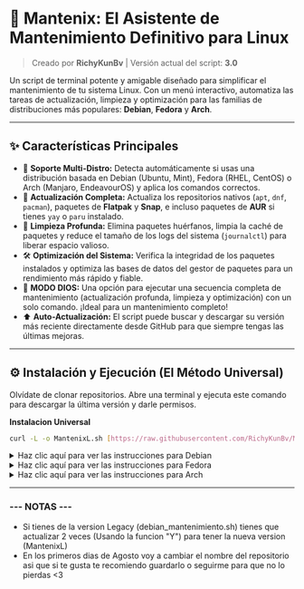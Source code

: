 # 🚀 Mantenix: El Asistente de Mantenimiento Definitivo para Linux

> Creado por **RichyKunBv** | Versión actual del script: **3.0**

Un script de terminal potente y amigable diseñado para simplificar el mantenimiento de tu sistema Linux. Con un menú interactivo, automatiza las tareas de actualización, limpieza y optimización para las familias de distribuciones más populares: **Debian**, **Fedora** y **Arch**.



---

## ✨ Características Principales

-   🐧 **Soporte Multi-Distro:** Detecta automáticamente si usas una distribución basada en Debian (Ubuntu, Mint), Fedora (RHEL, CentOS) o Arch (Manjaro, EndeavourOS) y aplica los comandos correctos.
-   🔄 **Actualización Completa:** Actualiza los repositorios nativos (`apt`, `dnf`, `pacman`), paquetes de **Flatpak** y **Snap**, e incluso paquetes de **AUR** si tienes `yay` o `paru` instalado.
-   🧹 **Limpieza Profunda:** Elimina paquetes huérfanos, limpia la caché de paquetes y reduce el tamaño de los logs del sistema (`journalctl`) para liberar espacio valioso.
-   🛠️ **Optimización del Sistema:** Verifica la integridad de los paquetes instalados y optimiza las bases de datos del gestor de paquetes para un rendimiento más rápido y fiable.
-   🤖 **MODO DIOS:** Una opción para ejecutar una secuencia completa de mantenimiento (actualización profunda, limpieza y optimización) con un solo comando. ¡Ideal para un mantenimiento completo!
-   ⬆️ **Auto-Actualización:** El script puede buscar y descargar su versión más reciente directamente desde GitHub para que siempre tengas las últimas mejoras.

---

## ⚙️ Instalación y Ejecución (El Método Universal)

Olvídate de clonar repositorios. Abre una terminal y ejecuta este comando para descargar la última versión y darle permisos.

**Instalacion Universal**

```bash
curl -L -o MantenixL.sh [https://raw.githubusercontent.com/RichyKunBv/Mantenix/main/MantenixL.sh]
```


<details>
<summary>Haz clic aquí para ver las instrucciones para Debian</summary>

### 1. Obtener el script
Tienes dos maneras de hacerlo, elige la que prefieras:

* **Opción A (La más fácil):**
    > Descarga el archivo `MantenixL.sh` desde el repositorio de GitHub. Guárdalo en una carpeta que ubiques fácilmente, como **Descargas**.

* **Opción B (Para usuarios de Git):**
    > Si prefieres usar la terminal, clona el repositorio completo:
    > ```bash
    > git clone [https://github.com/RichyKunBv/Mantenix.git](https://github.com/RichyKunBv/Mantenix.git)
    > ```

### 2. Abrir una terminal en el lugar correcto
> Este paso es clave. Ve a la carpeta donde guardaste el script (p. ej., **Descargas** o la nueva carpeta `Mantenix` si usaste git). Una vez dentro, haz **clic derecho** en un espacio vacío y busca la opción **"Abrir en una terminal"**.
>
> *(Como sé que te gusta XFCE, en su gestor de archivos Thunar la opción aparece directamente al hacer clic derecho. ¡Muy práctico!)*

### 3. Dar permisos y ejecutar
> Con la terminal abierta en la carpeta correcta, solo necesitas usar estos dos comandos:

* **Para darle permiso de ejecución:**
    ```bash
    chmod +x MantenixL.sh
    ```

* **Para ejecutar el asistente (siempre con `sudo`):**
    ```bash
    sudo ./MantenixL.sh
    ```
¡Listo! El menú del asistente aparecerá y podrás empezar a darle mantenimiento a tu sistema Debian/Ubuntu.

</details>

<details>
<summary>Haz clic aquí para ver las instrucciones para Fedora</summary>

### 1. Obtener el script
Tienes dos maneras de hacerlo, elige la que prefieras:

* **Opción A (La más fácil):**
    > Descarga el archivo `MantenixL.sh` desde el repositorio de GitHub. Guárdalo en una carpeta que ubiques fácilmente, como **Descargas**.

* **Opción B (Para usuarios de Git):**
    > Si prefieres usar la terminal, puedes clonar el repositorio completo (puede que necesites instalar git primero con `sudo dnf install git`):
    > ```bash
    > git clone [https://github.com/RichyKunBv/Mantenix.git](https://github.com/RichyKunBv/Mantenix.git)
    > ```

### 2. Abrir una terminal en el lugar correcto
> Este paso es clave. Ve a la carpeta donde guardaste el script (p. ej., **Descargas** o la nueva carpeta `Mantenix`). Una vez dentro, haz **clic derecho** en un espacio vacío y busca la opción **"Abrir en una terminal"**.
>
> *(En la versión por defecto de Fedora con GNOME, esta opción suele estar disponible en el gestor de archivos. Si por alguna razón no la encuentras, siempre puedes abrir una terminal y navegar manualmente con el comando `cd ~/Descargas`.)*

### 3. Dar permisos y ejecutar
> Con la terminal abierta en la carpeta correcta, solo necesitas usar estos dos comandos:

* **Para darle permiso de ejecución:**
    ```bash
    chmod +x MantenixL.sh
    ```

* **Para ejecutar el asistente (siempre con `sudo`):**
    ```bash
    sudo ./MantenixL.sh
    ```
¡Listo! El menú del asistente aparecerá, detectará tu sistema Fedora y podrás empezar a darle mantenimiento.

</details>



<details>
<summary>Haz clic aquí para ver las instrucciones para Arch</summary>

### 1. Obtener el script
Tienes dos maneras de hacerlo, elige la que prefieras:

* **Opción A (La más fácil):**
    > Descarga el archivo `MantenixL.sh` desde el repositorio de GitHub y guárdalo en una carpeta que ubiques fácilmente, como **Descargas**.

* **Opción B (Recomendada para usuarios de Arch):**
    > Es muy probable que ya tengas `git` instalado. Clona el repositorio directamente desde la terminal:
    > ```bash
    > git clone [https://github.com/RichyKunBv/Mantenix.git](https://github.com/RichyKunBv/Mantenix.git)
    > ```

### 2. Abrir una terminal en el lugar correcto
> Los usuarios de Arch suelen preferir la terminal. Simplemente navega a la carpeta donde está el script.
> ```bash
> # Navega a la carpeta de descargas
> cd ~/Descargas
> 
> # O a la carpeta del repo si lo clonaste
> cd Mantenix
> ```
> *(Por supuesto, el método de hacer **clic derecho -> "Abrir en terminal"** también funciona en la mayoría de gestores de archivos como Dolphin, Thunar o Files, dependiendo de tu entorno de escritorio.)*

### 3. Dar permisos y ejecutar
> Ya en la carpeta correcta, solo te quedan estos dos comandos:

* **Para darle permiso de ejecución:**
    ```bash
    chmod +x MantenixL.sh
    ```

* **Para ejecutar el asistente (siempre con `sudo`):**
    ```bash
    sudo ./MantenixL.sh
    ```
¡Listo! El menú del asistente aparecerá, reconocerá tu sistema Arch y podrás empezar a darle mantenimiento, **incluyendo los paquetes del AUR si tienes `yay` o `paru`**.

</details>

</details>


---

### --- NOTAS --- 
* Si tienes de la version Legacy (debian_mantenimiento.sh) tienes que actualizar 2 veces (Usando la funcion "Y") para tener la nueva version (MantenixL)
* En los primeros dias de Agosto voy a cambiar el nombre del repositorio asi que si te gusta te recomiendo guardarlo o seguirme para que no lo pierdas <3
